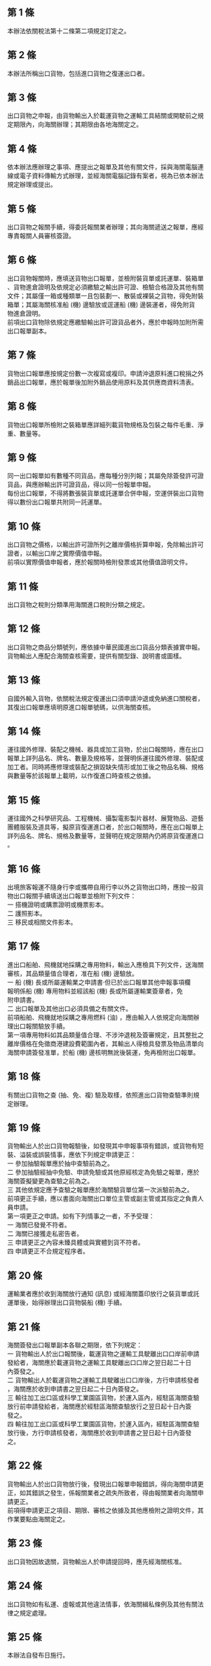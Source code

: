 第 1 條
-------
本辦法依關稅法第十二條第二項規定訂定之。

第 2 條
-------
本辦法所稱出口貨物，包括進口貨物之復運出口者。

第 3 條
-------
出口貨物之申報，由貨物輸出入於載運貨物之運輸工具結關或開駛前之規  
定期限內，向海關辦理；其期限由各地海關定之。

第 4 條
-------
依本辦法應辦理之事項、應提出之報單及其他有關文件，採與海關電腦連  
線或電子資料傳輸方式辦理，並經海關電腦記錄有案者，視為已依本辦法  
規定辦理或提出。

第 5 條
-------
出口貨物之報關手續，得委託報關業者辦理；其向海關遞送之報單，應經  
專責報關人員審核簽證。

第 6 條
-------
出口貨物報關時，應填送貨物出口報單，並檢附裝貨單或託運單、裝箱單  
、貨物進倉證明及依規定必須繳驗之輸出許可證、檢驗合格證及其他有關  
文件；其屬僅一箱或種類單一且包裝劃一、散裝或裸裝之貨物，得免附裝  
箱單；其屬海關核准船 (機) 邊驗放或逕運船 (機) 邊裝運者，得免附貨  
物進倉證明。  
前項出口貨物除依規定應繳驗輸出許可證貨品者外，應於申報時加附所需  
出口報單副本。

第 7 條
-------
貨物出口報單應按規定份數一次複寫或複印。申請沖退原料進口稅捐之外  
銷品出口報單，應於報單後加附外銷品使用原料及其供應商資料清表。

第 8 條
-------
貨物出口報單所檢附之裝箱單應詳細列載貨物規格及包裝之每件毛重、淨  
重、數量等。

第 9 條
-------
同一出口報單如有數種不同貨品，應每種分別列報；其屬免除簽發許可證  
貨品，與應辦輸出許可證貨品，得以同一份報單申報。  
每份出口報單，不得將數張裝貨單或託運單合併申報，空運併裝出口貨物  
得以數份出口報單共附同一託運單。

第 10 條
--------
出口貨物之價格，以輸出許可證所列之離岸價格折算申報，免除輸出許可  
證者，以輸出口岸之實際價值申報。  
前項以實際價值申報者，應於報關時檢附發票或其他價值證明文件。

第 11 條
--------
出口貨物之稅則分類準用海關進口稅則分類之規定。

第 12 條
--------
出口貨物之商品分類號列，應依據中華民國進出口貨品分類表據實申報。  
貨物輸出人應配合海關查核需要，提供有關型錄、說明書或圖樣。

第 13 條
--------
自國外輸入貨物，依關稅法規定復運出口須申請沖退或免納進口關稅者，  
其復出口報單應填明原進口報單號碼，以供海關查核。

第 14 條
--------
運往國外修理、裝配之機械、器具或加工貨物，於出口報關時，應在出口  
報單上詳列品名、牌名、數量及規格等，並聲明係運往國外修理、裝配或  
加工者。同時將應修理或裝配之損毀缺失情形或加工後之物品名稱、規格  
與數量等於該報單上載明，以作復進口時查核之依據。

第 15 條
--------
運往國外之科學研究品、工程機械、攝製電影製片器材、展覽物品、遊藝  
團體服裝及道具等，擬原貨復運進口者，於出口報關時，應在出口報單上  
詳列品名、牌名、規格及數量等，並聲明在規定限期內仍將原貨復運進口  
。

第 16 條
--------
出境旅客報運不隨身行李或攜帶自用行李以外之貨物出口時，應按一般貨  
物出口報關手續填送出口報單並檢附下列文件：  
一  搭機證明或購票證明或機票影本。  
二  護照影本。  
三  移民或相關文件影本。

第 17 條
--------
進出口船舶、飛機就地採購之專用物料，輸出入應檢具下列文件，送海關  
審核，其品類量值合理者，准在船 (機) 邊驗放。  
一  船 (機) 長或所屬運輸業之申請書‧但已於出口報單其他申報事項欄  
    報明係船 (機) 專用物料並經該船 (機) 長或所屬運輸業簽章者，免  
    附申請書。  
二  出口報單及其他出口必須具備之有關文件。  
前項船舶、飛機就地採購之專用燃料 (油) ，應由輸入人依規定向海關辦  
理出口報關驗放手續。  
第一項專用物料如其品類量值合理、不涉沖退稅及簽審規定，且其整批之  
離岸價格在免徵商港建設費範圍內者，其輸出人得檢具發票及物品清單向  
海關申請簽發准單，於船 (機) 邊核明無訛後裝運，免再檢附出口報單。

第 18 條
--------
有關出口貨物之查 (抽、免、複) 驗及取樣，依照進出口貨物查驗準則規  
定辦理。

第 19 條
--------
貨物輸出人於出口貨物報驗後，如發現其中申報事項有錯誤，或貨物有短  
裝、溢裝或誤裝情事，應依下列規定申請更正：  
一  參加抽驗報單應於抽中查驗前為之。  
二  參加抽驗經抽中免驗、申請免驗或其他原經核定為免驗之報單，應於  
    海關簽擬變更為查驗之前為之。  
三  其他依規定應予查驗之報單應於海關驗貨單位第一次派驗前為之。  
前項更正手續，應以書面向海關出口單位主管或副主管或其指定之負責人  
員申請。  
第一項更正之申請。如有下列情事之一者，不予受理：  
一  海關已發覺不符者。  
二  海關已接獲走私密告者。  
三  申請更正之內容未臻具體或與實體到貨不符者。  
四  申請更正不合規定程序者。

第 20 條
--------
運輸業者應於收到海關放行通知 (訊息) 或經海關蓋印放行之裝貨單或託  
運單後，始得辦理出口貨物裝船 (機) 手續。

第 21 條
--------
海關簽發出口報單副本各聯之期限，依下列規定：  
一  貨物輸出人於出口報關後，載運貨物之運輸工具駛離出口口岸前申請  
    發給者，海關應於載運貨物之運輸工具駛離出口口岸之翌日起二十日  
    內簽發之。  
二  貨物輸出人於載運貨物之運輸工具駛離出口口岸後，方行申請核發者  
    ，海關應於收到申請書之翌日起二十日內簽發之。  
三  輸往加工出口區或科學工業園區貨物，於運入區內，經駐區海關查驗  
    放行前申請發給者，海關應於經駐區海關查驗放行之翌日起十日內簽  
    發之。  
四  輸往加工出口區或科學工業園區貨物，於運入區內，經駐區海關查驗  
    放行後，方行申請核發者，海關應於收到申請書之翌日起十日內簽發  
    之。

第 22 條
--------
貨物輸出人於出口貨物放行後，發現出口報單申報錯誤，得向海關申請更  
正，如其錯誤之發生，係報關業者之疏失所致者，得由報關業者向海關申  
請更正。  
前項得申請更正之項目、期限、審核之依據及其他應檢附之證明文件，其  
作業要點由海關定之。

第 23 條
--------
出口貨物因故退關，貨物輸出人於申請提回時，應先經海關核准。

第 24 條
--------
出口貨物如有私運、虛報或其他違法情事，依海關緝私條例及其他有關法  
律之規定處理。

第 25 條
--------
本辦法自發布日施行。


